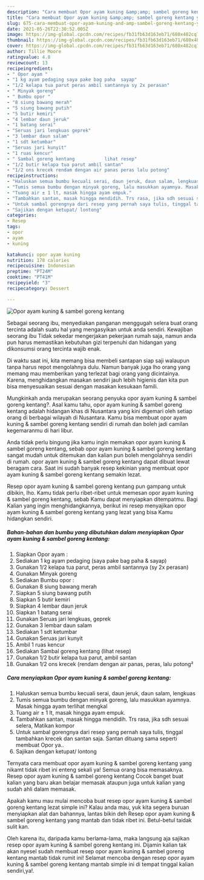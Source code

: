 ```yaml
---
description: "Cara membuat Opor ayam kuning &amp;amp; sambel goreng kentang yang nikmat Untuk Jualan"
title: "Cara membuat Opor ayam kuning &amp;amp; sambel goreng kentang yang nikmat Untuk Jualan"
slug: 675-cara-membuat-opor-ayam-kuning-and-amp-sambel-goreng-kentang-yang-nikmat-untuk-jualan
date: 2021-05-26T22:30:52.005Z
image: https://img-global.cpcdn.com/recipes/fb31fb63d163eb71/680x482cq70/opor-ayam-kuning-sambel-goreng-kentang-foto-resep-utama.jpg
thumbnail: https://img-global.cpcdn.com/recipes/fb31fb63d163eb71/680x482cq70/opor-ayam-kuning-sambel-goreng-kentang-foto-resep-utama.jpg
cover: https://img-global.cpcdn.com/recipes/fb31fb63d163eb71/680x482cq70/opor-ayam-kuning-sambel-goreng-kentang-foto-resep-utama.jpg
author: Tillie Moore
ratingvalue: 4.8
reviewcount: 13
recipeingredient:
- " Opor ayam "
- "1 kg ayam pedaging saya pake bag paha  sayap"
- "1/2 kelapa tua parut peras ambil santannya sy 2x perasan"
- " Minyak goreng"
- " Bumbu opor "
- "8 siung bawang merah"
- "5 siung bawang putih"
- "5 butir kemiri"
- "4 lembar daun jeruk"
- "1 batang serai"
- "Seruas jari lengkuas geprek"
- "3 lembar daun salam"
- "1 sdt ketumbar"
- "Seruas jari kunyit"
- "1 ruas kencur"
- " Sambal goreng kentang           lihat resep"
- "1/2 butir kelapa tua parut ambil santan"
- "1/2 ons krecek rendam dengan air panas peras lalu potong"
recipeinstructions:
- "Haluskan semua bumbu kecuali serai, daun jeruk, daun salam, lengkuas"
- "Tumis semua bumbu dengan minyak goreng, lalu masukkan ayamnya. Masak hingga ayam terlihat mengkal"
- "Tuang air ± 1 lt, masak hingga ayam empuk."
- "Tambahkan santan, masak hingga mendidih. Trs rasa, jika sdh sesuai selera, Matikan kompor"
- "Untuk sambal gorengnya dari resep yang pernah saya tulis, tinggal tambahkan krecek dan santan saja. Santan dituang sama seperti membuat Opor ya.."
- "Sajikan dengan ketupat/ lontong"
categories:
- Resep
tags:
- opor
- ayam
- kuning

katakunci: opor ayam kuning 
nutrition: 178 calories
recipecuisine: Indonesian
preptime: "PT24M"
cooktime: "PT41M"
recipeyield: "3"
recipecategory: Dessert

---
```



![Opor ayam kuning &amp; sambel goreng kentang](https://img-global.cpcdn.com/recipes/fb31fb63d163eb71/680x482cq70/opor-ayam-kuning-sambel-goreng-kentang-foto-resep-utama.jpg)

Sebagai seorang ibu, menyediakan panganan menggugah selera buat orang tercinta adalah suatu hal yang mengasyikan untuk anda sendiri. Kewajiban seorang ibu Tidak sekedar mengerjakan pekerjaan rumah saja, namun anda pun harus memastikan kebutuhan gizi terpenuhi dan hidangan yang dikonsumsi orang tercinta wajib enak.

Di waktu  saat ini, kita memang bisa membeli santapan siap saji walaupun tanpa harus repot mengolahnya dulu. Namun banyak juga lho orang yang memang mau memberikan yang terlezat bagi orang yang dicintainya. Karena, menghidangkan masakan sendiri jauh lebih higienis dan kita pun bisa menyesuaikan sesuai dengan masakan kesukaan famili. 



Mungkinkah anda merupakan seorang penyuka opor ayam kuning &amp; sambel goreng kentang?. Asal kamu tahu, opor ayam kuning &amp; sambel goreng kentang adalah hidangan khas di Nusantara yang kini digemari oleh setiap orang di berbagai wilayah di Nusantara. Kamu bisa membuat opor ayam kuning &amp; sambel goreng kentang sendiri di rumah dan boleh jadi camilan kegemaranmu di hari libur.

Anda tidak perlu bingung jika kamu ingin memakan opor ayam kuning &amp; sambel goreng kentang, sebab opor ayam kuning &amp; sambel goreng kentang sangat mudah untuk ditemukan dan kalian pun boleh mengolahnya sendiri di rumah. opor ayam kuning &amp; sambel goreng kentang dapat dibuat lewat beragam cara. Saat ini sudah banyak resep kekinian yang membuat opor ayam kuning &amp; sambel goreng kentang semakin lezat.

Resep opor ayam kuning &amp; sambel goreng kentang pun gampang untuk dibikin, lho. Kamu tidak perlu ribet-ribet untuk memesan opor ayam kuning &amp; sambel goreng kentang, sebab Kamu dapat menyiapkan ditempatmu. Bagi Kalian yang ingin menghidangkannya, berikut ini resep menyajikan opor ayam kuning &amp; sambel goreng kentang yang lezat yang bisa Kamu hidangkan sendiri.

<!--inarticleads1-->

##### Bahan-bahan dan bumbu yang dibutuhkan dalam menyiapkan Opor ayam kuning &amp; sambel goreng kentang:

1. Siapkan  Opor ayam :
1. Sediakan 1 kg ayam pedaging (saya pake bag paha &amp; sayap)
1. Gunakan 1/2 kelapa tua parut, peras ambil santannya (sy 2x perasan)
1. Gunakan  Minyak goreng
1. Sediakan  Bumbu opor :
1. Gunakan 8 siung bawang merah
1. Siapkan 5 siung bawang putih
1. Siapkan 5 butir kemiri
1. Siapkan 4 lembar daun jeruk
1. Siapkan 1 batang serai
1. Gunakan Seruas jari lengkuas, geprek
1. Gunakan 3 lembar daun salam
1. Sediakan 1 sdt ketumbar
1. Gunakan Seruas jari kunyit
1. Ambil 1 ruas kencur
1. Sediakan  Sambal goreng kentang           (lihat resep)
1. Gunakan 1/2 butir kelapa tua parut, ambil santan
1. Gunakan 1/2 ons krecek (rendam dengan air panas, peras, lalu potong²




<!--inarticleads2-->

##### Cara menyiapkan Opor ayam kuning &amp; sambel goreng kentang:

1. Haluskan semua bumbu kecuali serai, daun jeruk, daun salam, lengkuas
1. Tumis semua bumbu dengan minyak goreng, lalu masukkan ayamnya. Masak hingga ayam terlihat mengkal
1. Tuang air ± 1 lt, masak hingga ayam empuk.
1. Tambahkan santan, masak hingga mendidih. Trs rasa, jika sdh sesuai selera, Matikan kompor
1. Untuk sambal gorengnya dari resep yang pernah saya tulis, tinggal tambahkan krecek dan santan saja. Santan dituang sama seperti membuat Opor ya..
1. Sajikan dengan ketupat/ lontong




Ternyata cara membuat opor ayam kuning &amp; sambel goreng kentang yang nikamt tidak ribet ini enteng sekali ya! Semua orang bisa memasaknya. Resep opor ayam kuning &amp; sambel goreng kentang Cocok banget buat kalian yang baru akan belajar memasak ataupun juga untuk kalian yang sudah ahli dalam memasak.

Apakah kamu mau mulai mencoba buat resep opor ayam kuning &amp; sambel goreng kentang lezat simple ini? Kalau anda mau, yuk kita segera buruan menyiapkan alat dan bahannya, lantas bikin deh Resep opor ayam kuning &amp; sambel goreng kentang yang mantab dan tidak ribet ini. Betul-betul taidak sulit kan. 

Oleh karena itu, daripada kamu berlama-lama, maka langsung aja sajikan resep opor ayam kuning &amp; sambel goreng kentang ini. Dijamin kalian tak akan nyesel sudah membuat resep opor ayam kuning &amp; sambel goreng kentang mantab tidak rumit ini! Selamat mencoba dengan resep opor ayam kuning &amp; sambel goreng kentang mantab simple ini di tempat tinggal kalian sendiri,ya!.

